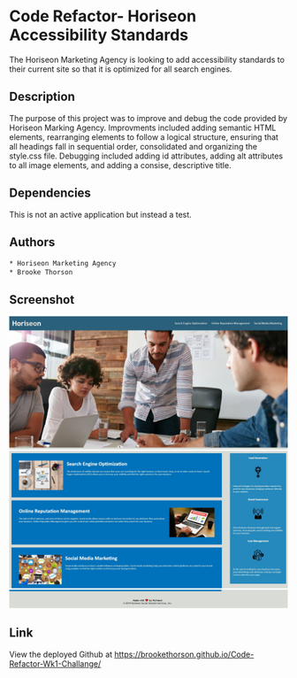 # Code Refactor- Horiseon Accessibility Standards

The Horiseon Marketing Agency is looking to add accessibility standards to their current site so that it is optimized for all search engines. 

## Description 

The purpose of this project was to improve and debug the code provided by Horiseon Marking Agency. Improvments included adding semantic HTML elements, rearranging elements to follow a logical structure, ensuring that all headings fall in sequential order, consolidated and organizing the style.css file. Debugging included adding id attributes, adding alt attributes to all image elements, and adding a consise, descriptive title. 

## Dependencies

This is not an active application but instead a test.

## Authors 

    * Horiseon Marketing Agency 
    * Brooke Thorson

## Screenshot
 
![alt text](https://github.com/Brookethorson/Code-Refactor-Wk1-Challange/blob/master/assets/images/Horiseon-1.JPG)
![alt text](https://github.com/Brookethorson/Code-Refactor-Wk1-Challange/blob/master/assets/images/Horiseon-2.JPG)
![alt text](https://github.com/Brookethorson/Code-Refactor-Wk1-Challange/blob/master/assets/images/Horiseon-3.JPG)


## Link 

View the deployed Github at https://brookethorson.github.io/Code-Refactor-Wk1-Challange/
